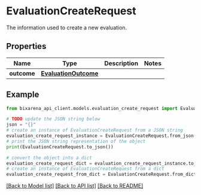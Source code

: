 # EvaluationCreateRequest

The information used to create a new evaluation.

## Properties

| Name        | Type                                          | Description | Notes |
| ----------- | --------------------------------------------- | ----------- | ----- |
| **outcome** | [**EvaluationOutcome**](EvaluationOutcome.md) |             |

## Example

```python
from bixarena_api_client.models.evaluation_create_request import EvaluationCreateRequest

# TODO update the JSON string below
json = "{}"
# create an instance of EvaluationCreateRequest from a JSON string
evaluation_create_request_instance = EvaluationCreateRequest.from_json(json)
# print the JSON string representation of the object
print(EvaluationCreateRequest.to_json())

# convert the object into a dict
evaluation_create_request_dict = evaluation_create_request_instance.to_dict()
# create an instance of EvaluationCreateRequest from a dict
evaluation_create_request_from_dict = EvaluationCreateRequest.from_dict(evaluation_create_request_dict)
```

[[Back to Model list]](../README.md#documentation-for-models) [[Back to API list]](../README.md#documentation-for-api-endpoints) [[Back to README]](../README.md)
